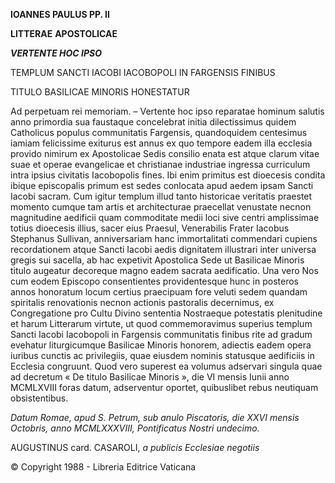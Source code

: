 **IOANNES PAULUS PP. II**

**LITTERAE** **APOSTOLICAE**

***VERTENTE HOC IPSO***

TEMPLUM SANCTI IACOBI IACOBOPOLI IN FARGENSIS FINIBUS

TITULO BASILICAE MINORIS HONESTATUR

Ad perpetuam rei memoriam. – Vertente hoc ipso reparatae hominum salutis anno primordia sua faustaque concelebrat initia dilectissimus quidem Catholicus populus communitatis Fargensis, quandoquidem centesimus iamiam felicissime exiturus est annus ex quo tempore eadem illa ecclesia provido nimirum ex Apostolicae Sedis consilio enata est atque clarum vitae suae et operae evangelicae et christianae industriae ingressa curriculum intra ipsius civitatis Iacobopolis fines. Ibi enim primitus est dioecesis condita ibique episcopalis primum est sedes conlocata apud aedem ipsam Sancti Iacobi sacram. Cum igitur templum illud tanto historicae veritatis praestet momento cumque tam artis et architecturae praecellat venustate necnon magnitudine aedificii quam commoditate medii loci sive centri amplissimae totius dioecesis illius, sacer eius Praesul, Venerabilis Frater Iacobus Stephanus Sullivan, anniversariam hanc immortalitati commendari cupiens recordationem atque Sancti Iacobi aedis dignitatem illustrari inter universa gregis sui sacella, ab hac expetivit Apostolica Sede ut Basilicae Minoris titulo augeatur decoreque magno eadem sacrata aedificatio. Una vero Nos cum eodem Episcopo consentientes providentesque hunc in posteros annos honoratum locum certius praecipuam fore veluti sedem quandam spiritalis renovationis necnon actionis pastoralis decernimus, ex Congregatione pro Cultu Divino sententia Nostraeque potestatis plenitudine et harum Litterarum virtute, ut quod commemoravimus superius templum Sancti Iacobi Iacobopoli in Fargensis communitatis finibus rite ad gradum evehatur liturgicumque Basilicae Minoris honorem, adiectis eadem opera iuribus cunctis ac privilegiis, quae eiusdem nominis statusque aedificiis in Ecclesia congruunt. Quod vero superest ea volumus adservari singula quae ad decretum « De titulo Basilicae Minoris », die VI mensis Iunii anno MCMLXVIII foras datum, adserventur oportet, quibuslibet rebus neutiquam obsistentibus.

*Datum Romae, apud S. Petrum, sub anulo Piscatoris, die XXVI mensis Octobris, anno MCMLXXXVIII, Pontificatus Nostri undecimo.*

AUGUSTINUS card. CASAROLI, *a publicis Ecclesiae negotiis*

© Copyright 1988 - Libreria Editrice Vaticana